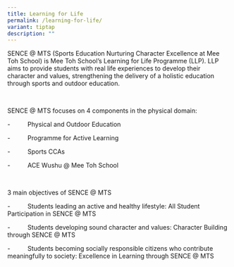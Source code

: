 ```yaml
---
title: Learning for Life
permalink: /learning-for-life/
variant: tiptap
description: ""
---
```

<p>SENCE @ MTS (Sports Education Nurturing Character Excellence at Mee Toh
School) is Mee Toh School’s Learning for Life Programme (LLP). LLP aims
to provide students with real life experiences to develop their character
and values, strengthening the delivery of a holistic education through
sports and outdoor education.</p>
<p>&nbsp;</p>
<p>SENCE @ MTS focuses on 4 components in the physical domain:</p>
<p>-&nbsp;&nbsp;&nbsp;&nbsp;&nbsp;&nbsp;&nbsp;&nbsp;&nbsp; Physical and Outdoor
Education</p>
<p>-&nbsp;&nbsp;&nbsp;&nbsp;&nbsp;&nbsp;&nbsp;&nbsp;&nbsp; Programme for
Active Learning</p>
<p>-&nbsp;&nbsp;&nbsp;&nbsp;&nbsp;&nbsp;&nbsp;&nbsp;&nbsp; Sports CCAs</p>
<p>-&nbsp;&nbsp;&nbsp;&nbsp;&nbsp;&nbsp;&nbsp;&nbsp;&nbsp; ACE Wushu @ Mee
Toh School</p>
<p>&nbsp;</p>
<p>3 main objectives of SENCE @ MTS</p>
<p>-&nbsp;&nbsp;&nbsp;&nbsp;&nbsp;&nbsp;&nbsp;&nbsp;&nbsp; Students leading
an active and healthy lifestyle: All Student Participation in SENCE @ MTS</p>
<p>-&nbsp;&nbsp;&nbsp;&nbsp;&nbsp;&nbsp;&nbsp;&nbsp;&nbsp; Students developing
sound character and values: Character Building through SENCE @ MTS</p>
<p>-&nbsp;&nbsp;&nbsp;&nbsp;&nbsp;&nbsp;&nbsp;&nbsp;&nbsp; Students becoming
socially responsible citizens who contribute meaningfully to society: Excellence
in Learning through SENCE @ MTS</p>